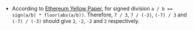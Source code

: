 * According to [Ethereum Yellow Paper](https://ethereum.github.io/yellowpaper/paper.pdf),
for signed division `a / b == sign(a/b) * floor(abs(a/b))`.
Therefore, `7 / 3`, `7 / (-3)`, `(-7) / 3` and `(-7) / (-3)` should give `2`, `-2`, `-2` and `2` respectively.